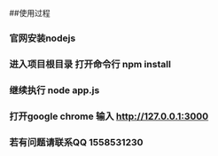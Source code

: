 ##使用过程
### 官网安装nodejs
### 进入项目根目录 打开命令行 npm install
### 继续执行 node app.js
### 打开google chrome 输入 http://127.0.0.1:3000
### 若有问题请联系QQ 1558531230